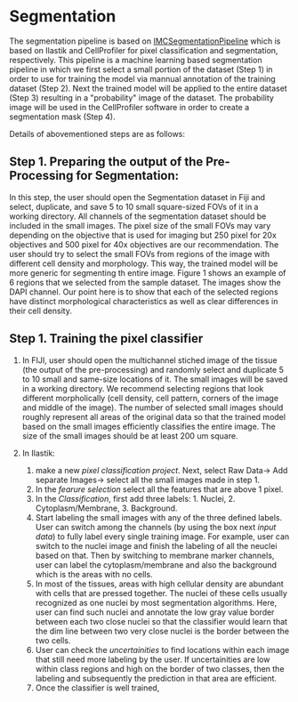 # Segmentation

The segmentation pipeline is based on [IMCSegmentationPipeline](https://github.com/BodenmillerGroup/ImcSegmentationPipeline) which is based on Ilastik and CellProfiler for pixel classification and segmentation, respectively. This pipeline is a machine learning based segmentation pipeline in which we first select a small portion of the dataset (Step 1) in order to use for training the model via mannual annotation of the training dataset (Step 2). Next the trained model will be applied to the entire dataset (Step 3) resulting in a "probability" image of the dataset. The probability image will be used in the CellProfiler software in order to create a segmentation mask (Step 4).

Details of abovementioned steps are as follows:

## Step 1. Preparing the output of the Pre-Processing for Segmentation:

In this step, the user should open the Segmentation dataset in Fiji and select, duplicate, and save 5 to 10 small square-sized FOVs of it in a working directory. All channels of the segmentation dataset should be included in the small images. The pixel size of the small FOVs may vary depending on the objective that is used for imaging but 250 pixel for 20x objectives and 500 pixel for 40x objectives are our recommendation. The user should try to select the small FOVs from regions of the image with different cell density and morphology. This way, the trained model will be more generic for segmenting th entire image. Figure 1 shows an example of 6 regions that we selected from the sample dataset. The images show the DAPI channel. Our point here is to show that each of the selected regions have distinct morphological characteristics as well as clear differences in their cell density. 




## Step 1. Training the pixel classifier

  1. In FIJI, user should open the multichannel stiched image of the tissue (the output of the pre-processing) and randomly select and duplicate 5 to 10 small and same-size locations of it. The small images will be saved in a working directory. We recommend selecting regions that look different morpholically (cell density, cell pattern, corners of the image and middle of the image). The number of selected small images should roughly represent all areas of the original data so that the trained model based on the small images efficiently classifies the entire image. The size of the small images should be at least 200 um square.
  
  2. In Ilastik:
     1. make a new *pixel classification project*. Next, select Raw Data-> Add separate Images-> select all the small images made in step 1. 
     2. In the *fearure selection* select all the features that are above 1 pixel.
     3. In the *Classification*, first add three labels: 1. Nuclei, 2. Cytoplasm/Membrane, 3. Background.
     4. Start labeling the small images with any of the three defined labels. User can switch among the channels (by using the box next *input data*) to fully label every single training image. For example, user can switch to the nuclei image and finish the labeling of all the neuclei based on that. Then by switching to membrane marker channels, user can label the cytoplasm/membrane and also the background which is the areas with no cells. 
     5. In most of the tissues, areas with high cellular density are abundant with cells that are pressed together. The nuclei of these cells usually recognized as one nuclei by most segmentation algorithms. Here, user can find such nuclei and annotate the low gray value border between each two close nuclei so that the classifier would learn that the dim line between two very close nuclei is the border between the two cells. 
     6. User can check the *uncertainities* to find locations within each image that still need more labeling by the user. If uncertainities are low within class regions and high on the border of two classes, then the labeling and subsequently the prediction in that area are efficient. 
     7. Once the classifier is well trained, 
     
